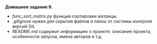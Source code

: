 **Домашнее задание 9.**

- *func_sort_matrix.py* функция сортировки матрицы.
- *.gitignore* нужен для скрытия файлов и папок от системы контроля версий Git.
- *README.md* содержит информацию о проекте: описание проекта, особенности запуска, имена авторов и т.д.